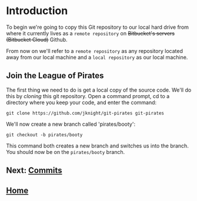 # Introduction

To begin we're going to copy this Git repository to our local hard drive from where 
it currently lives as a `remote repository` on <strike>Bitbucket's servers (Bitbucket Cloud)</strike>
Github.

From now on we'll refer to a `remote repository` as any repository located away from our local machine and a `local repository` as our local machine.

## Join the League of Pirates

The first thing we need to do is get a local copy of the source code. We'll do this by *cloning* this git repository.
Open a command prompt, cd to a directory where you keep your code, and enter the command:

`git clone https://github.com/jknight/git-pirates git-pirates`

We'll now create a new branch called 'pirates/booty':

`git checkout -b pirates/booty`

This command both creates a new branch and switches us into the branch.
You should now be on the `pirates/booty` branch.

## **Next: [Commits](Commits.md)**  

## **[Home](https://github.com/jknight/git-pirates)**
